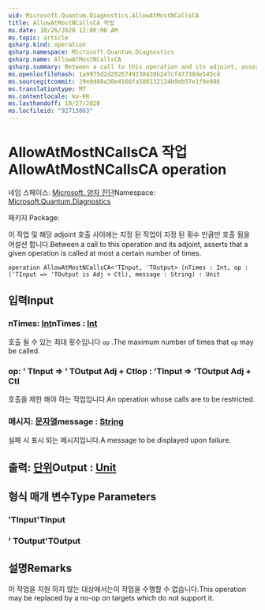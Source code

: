 ```yaml
---
uid: Microsoft.Quantum.Diagnostics.AllowAtMostNCallsCA
title: AllowAtMostNCallsCA 작업
ms.date: 10/26/2020 12:00:00 AM
ms.topic: article
qsharp.kind: operation
qsharp.namespace: Microsoft.Quantum.Diagnostics
qsharp.name: AllowAtMostNCallsCA
qsharp.summary: Between a call to this operation and its adjoint, asserts that a given operation is called at most a certain number of times.
ms.openlocfilehash: 1a9975d2d2026749238430b247cf47738de545cd
ms.sourcegitcommit: 29e0d88a30e4166fa580132124b0eb57e1f0e986
ms.translationtype: MT
ms.contentlocale: ko-KR
ms.lasthandoff: 10/27/2020
ms.locfileid: "92713063"
---
```

# <a name="allowatmostncallsca-operation"></a><span data-ttu-id="385f5-102">AllowAtMostNCallsCA 작업</span><span class="sxs-lookup"><span data-stu-id="385f5-102">AllowAtMostNCallsCA operation</span></span>

<span data-ttu-id="385f5-103">네임 스페이스: [Microsoft. 양자 진단](xref:Microsoft.Quantum.Diagnostics)</span><span class="sxs-lookup"><span data-stu-id="385f5-103">Namespace: [Microsoft.Quantum.Diagnostics](xref:Microsoft.Quantum.Diagnostics)</span></span>

<span data-ttu-id="385f5-104">패키지 [](https://nuget.org/packages/)</span><span class="sxs-lookup"><span data-stu-id="385f5-104">Package: [](https://nuget.org/packages/)</span></span>


<span data-ttu-id="385f5-105">이 작업 및 해당 adjoint 호출 사이에는 지정 된 작업이 지정 된 횟수 만큼만 호출 됨을 어설션 합니다.</span><span class="sxs-lookup"><span data-stu-id="385f5-105">Between a call to this operation and its adjoint, asserts that a given operation is called at most a certain number of times.</span></span>

```qsharp
operation AllowAtMostNCallsCA<'TInput, 'TOutput> (nTimes : Int, op : ('TInput => 'TOutput is Adj + Ctl), message : String) : Unit
```


## <a name="input"></a><span data-ttu-id="385f5-106">입력</span><span class="sxs-lookup"><span data-stu-id="385f5-106">Input</span></span>

### <a name="ntimes--int"></a><span data-ttu-id="385f5-107">nTimes: [Int](xref:microsoft.quantum.lang-ref.int)</span><span class="sxs-lookup"><span data-stu-id="385f5-107">nTimes : [Int](xref:microsoft.quantum.lang-ref.int)</span></span>

<span data-ttu-id="385f5-108">호출 될 수 있는 최대 횟수입니다 `op` .</span><span class="sxs-lookup"><span data-stu-id="385f5-108">The maximum number of times that `op` may be called.</span></span>


### <a name="op--tinput--toutput-adj--ctl"></a><span data-ttu-id="385f5-109">op: ' TInput => ' TOutput Adj + Ctl</span><span class="sxs-lookup"><span data-stu-id="385f5-109">op : 'TInput => 'TOutput Adj + Ctl</span></span>

<span data-ttu-id="385f5-110">호출을 제한 해야 하는 작업입니다.</span><span class="sxs-lookup"><span data-stu-id="385f5-110">An operation whose calls are to be restricted.</span></span>


### <a name="message--string"></a><span data-ttu-id="385f5-111">메시지: [문자열](xref:microsoft.quantum.lang-ref.string)</span><span class="sxs-lookup"><span data-stu-id="385f5-111">message : [String](xref:microsoft.quantum.lang-ref.string)</span></span>

<span data-ttu-id="385f5-112">실패 시 표시 되는 메시지입니다.</span><span class="sxs-lookup"><span data-stu-id="385f5-112">A message to be displayed upon failure.</span></span>



## <a name="output--unit"></a><span data-ttu-id="385f5-113">출력: [단위](xref:microsoft.quantum.lang-ref.unit)</span><span class="sxs-lookup"><span data-stu-id="385f5-113">Output : [Unit](xref:microsoft.quantum.lang-ref.unit)</span></span>



## <a name="type-parameters"></a><span data-ttu-id="385f5-114">형식 매개 변수</span><span class="sxs-lookup"><span data-stu-id="385f5-114">Type Parameters</span></span>

### <a name="tinput"></a><span data-ttu-id="385f5-115">'TInput</span><span class="sxs-lookup"><span data-stu-id="385f5-115">'TInput</span></span>


### <a name="toutput"></a><span data-ttu-id="385f5-116">' TOutput</span><span class="sxs-lookup"><span data-stu-id="385f5-116">'TOutput</span></span>



## <a name="remarks"></a><span data-ttu-id="385f5-117">설명</span><span class="sxs-lookup"><span data-stu-id="385f5-117">Remarks</span></span>

<span data-ttu-id="385f5-118">이 작업을 지원 하지 않는 대상에서는이 작업을 수행할 수 없습니다.</span><span class="sxs-lookup"><span data-stu-id="385f5-118">This operation may be replaced by a no-op on targets which do not support it.</span></span>